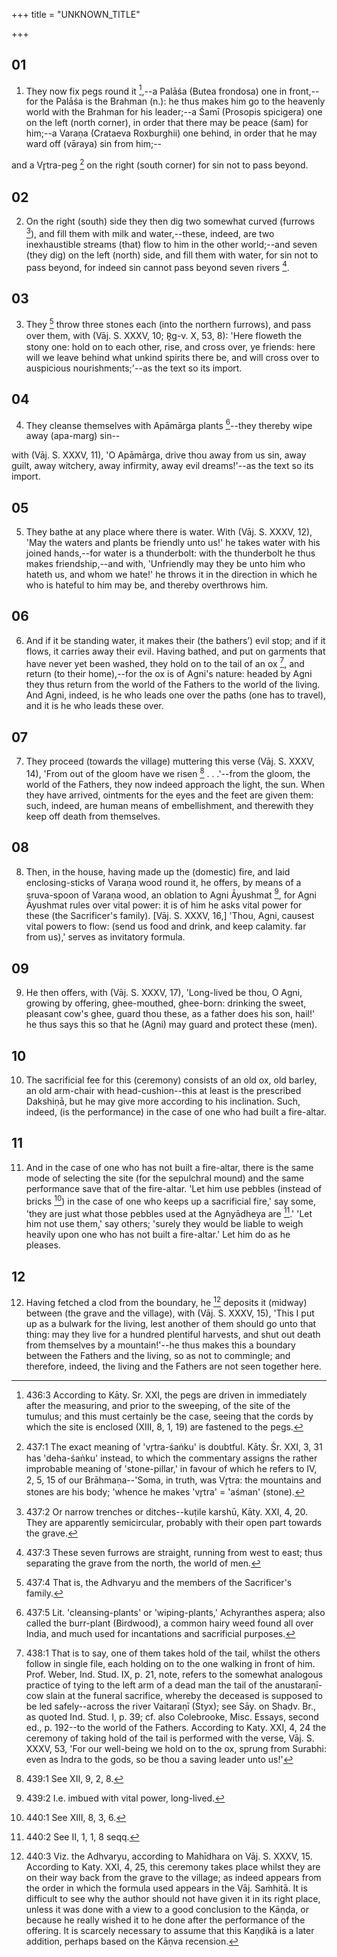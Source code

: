 +++
title = "UNKNOWN_TITLE"

+++


## 01
1. They now fix pegs round it [^fn_1157],--a Palāśa (Butea frondosa) one in front,--for the Palāśa is the Brahman (n.): he thus makes him go to the heavenly world with the Brahman for his leader;--a Śamī (Prosopis spicigera) one on the left (north corner), in order that there may be peace (śam) for him;--a Varaṇa (Crataeva Roxburghii) one behind, in order that he may ward off (vāraya) sin from him;--

[^fn_1157]: 436:3 According to Kāty. Sr. XXI, the pegs are driven in immediately after the measuring, and prior to the sweeping, of the site of the tumulus; and this must certainly be the case, seeing that the cords by which the site is enclosed (XIII, 8, 1, 19) are fastened to the pegs.

and a Vr̥tra-peg [^fn_1158] on the right (south corner) for sin not to pass beyond.

[^fn_1158]: 437:1 The exact meaning of 'vr̥tra-śaṅku' is doubtful. Kāty. Śr. XXI, 3, 31 has 'deha-śaṅku' instead, to which the commentary assigns the rather improbable meaning of 'stone-pillar,' in favour of which he refers to IV, 2, 5, 15 of our Brāhmaṇa--'Soma, in truth, was Vr̥tra: the mountains and stones are his body; 'whence he makes 'vr̥tra' = 'aśman' (stone).

## 02
2. On the right (south) side they then dig two somewhat curved (furrows [^fn_1159]), and fill them with milk and water,--these, indeed, are two inexhaustible streams (that) flow to him in the other world;--and seven (they dig) on the left (north) side, and fill them with water, for sin not to pass beyond, for indeed sin cannot pass beyond seven rivers [^fn_1160].

[^fn_1159]: 437:2 Or narrow trenches or ditches--kuṭile karshū, Kāty. XXI, 4, 20. They are apparently semicircular, probably with their open part towards the grave.

[^fn_1160]: 437:3 These seven furrows are straight, running from west to east; thus separating the grave from the north, the world of men.

## 03
3. They [^fn_1161] throw three stones each (into the northern furrows), and pass over them, with (Vāj. S. XXXV, 10; R̥g-v. X, 53, 8): 'Here floweth the stony one: hold on to each other, rise, and cross over, ye friends: here will we leave behind what unkind spirits there be, and will cross over to auspicious nourishments;'--as the text so its import.

[^fn_1161]: 437:4 That is, the Adhvaryu and the members of the Sacrificer's family.

## 04
4. They cleanse themselves with Apāmārga plants [^fn_1162]--they thereby wipe away (apa-marg) sin--

[^fn_1162]: 437:5 Lit. 'cleansing-plants' or 'wiping-plants,' Achyranthes aspera; also called the burr-plant (Birdwood), a common hairy weed found all over India, and much used for incantations and sacrificial purposes.

with (Vāj. S. XXXV, 11), 'O Apāmārga, drive thou away from us sin, away guilt, away witchery, away infirmity, away evil dreams!'--as the text so its import.

## 05
5. They bathe at any place where there is water. With (Vāj. S. XXXV, 12), 'May the waters and plants be friendly unto us!' he takes water with his joined hands,--for water is a thunderbolt: with the thunderbolt he thus makes friendship,--and with, 'Unfriendly may they be unto him who hateth us, and whom we hate!' he throws it in the direction in which he who is hateful to him may be, and thereby overthrows him.

## 06
6. And if it be standing water, it makes their (the bathers’) evil stop; and if it flows, it carries away their evil. Having bathed, and put on garments that have never yet been washed, they hold on to the tail of an ox [^fn_1163], and return (to their home),--for the ox is of Agni's nature: headed by Agni they thus return from the world of the Fathers to the world of the living. And Agni, indeed, is he who leads one over the paths (one has to travel), and it is he who leads these over.

[^fn_1163]: 438:1 That is to say, one of them takes hold of the tail, whilst the others follow in single file, each holding on to the one walking in front of him. Prof. Weber, Ind. Stud. IX, p. 21, note, refers to the somewhat analogous practice of tying to the left arm of a dead man the tail of the anustaraṇī-cow slain at the funeral sacrifice, whereby the deceased is supposed to be led safely--across the river Vaitaraṇī (Styx); see Sāy. on Shaḍv. Br., as quoted Ind. Stud. I, p. 39; cf. also Colebrooke, Misc. Essays, second ed., p. 192--to the world of the Fathers. According to Katy. XXI, 4, 24 the ceremony of taking hold of the tail is performed with the verse, Vāj. S. XXXV, 53, 'For our well-being we hold on to the ox, sprung from Surabhi: even as Indra to the gods, so be thou a saving leader unto us!'

## 07
7. They proceed (towards the village) muttering this verse (Vāj. S. XXXV, 14), 'From out of the gloom have we risen [^fn_1164] . . .'--from the gloom, the world of the Fathers, they now indeed approach the light, the sun. When they have arrived, ointments for the eyes and the feet are given them: such, indeed, are human means of embellishment, and therewith they keep off death from themselves.

[^fn_1164]: 439:1 See XII, 9, 2, 8.

## 08
8. Then, in the house, having made up the (domestic) fire, and laid enclosing-sticks of Varaṇa wood round it, he offers, by means of a sruva-spoon of Varaṇa wood, an oblation to Agni Āyushmat [^fn_1165], for Agni Āyushmat rules over vital power: it is of him he asks vital power for these (the Sacrificer's family). [Vāj. S. XXXV, 16,] 'Thou, Agni, causest vital powers to flow: (send us food and drink, and keep calamity. far from us),' serves as invitatory formula.

[^fn_1165]: 439:2 I.e. imbued with vital power, long-lived.

## 09
9. He then offers, with (Vāj. S. XXXV, 17), 'Long-lived be thou, O Agni, growing by offering, ghee-mouthed, ghee-born: drinking the sweet, pleasant cow's ghee, guard thou these, as a father does his son, hail!' he thus says this so that he (Agni) may guard and protect these (men).

## 10
10. The sacrificial fee for this (ceremony) consists of an old ox, old barley, an old arm-chair with head-cushion--this at least is the prescribed Dakshiṇā, but he may give more according to his inclination. Such, indeed, (is the performance) in the case of one who had built a fire-altar.

## 11
11. And in the case of one who has not built a fire-altar, there is the same mode of selecting the site (for the sepulchral mound) and the same performance save that of the fire-altar. 'Let him use pebbles (instead of bricks [^fn_1166]) in the case of one who keeps up a sacrificial fire,' say some, 'they are just what those pebbles used at the Agnyādheya are [^fn_1167].' 'Let him not use them,' say others; 'surely they would be liable to weigh heavily upon one who has not built a fire-altar.' Let him do as he pleases.

[^fn_1166]: 440:1 See XIII, 8, 3, 6.

[^fn_1167]: 440:2 See II, 1, 1, 8 seqq.

## 12
12. Having fetched a clod from the boundary, he [^fn_1168] deposits it (midway) between (the grave and the village), with (Vāj. S. XXXV, 15), 'This I put up as a bulwark for the living, lest another of them should go unto that thing: may they live for a hundred plentiful harvests, and shut out death from themselves by a mountain!'--he thus makes this a boundary between the Fathers and the living, so as not to commingle; and therefore, indeed, the living and the Fathers are not seen together here.

[^fn_1168]: 440:3 Viz. the Adhvaryu, according to Mahīdhara on Vāj. S. XXXV, 15. According to Katy. XXI, 4, 25, this ceremony takes place whilst they are on their way back from the grave to the village; as indeed appears from the order in which the formula used appears in the Vāj. Saṁhitā. It is difficult to see why the author should not have given it in its right place, unless it was done with a view to a good conclusion to the Kāṇḍa, or because he really wished it to he done after the performance of the offering. It is scarcely necessary to assume that this Kaṇḍikā is a later addition, perhaps based on the Kāṇva recension.

